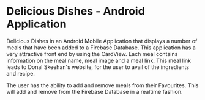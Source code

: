 # Delicious Dishes - Android Application

Delicious Dishes in an Android Mobile Application that displays a number of meals that have been added to a Firebase Database.
This application has a very attractive front end by using the CardView. Each meal contains information on the meal name, meal image
and a meal link. This meal link leads to Donal Skeehan's website, for the user to avail of the ingredients and recipe.

The user has the ability to add and remove meals from their Favourites. This will add and remove from the Firebase Database in a
realtime fashion.
